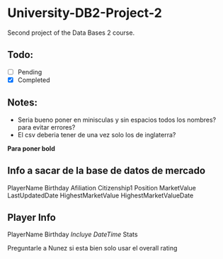 # University-DB2-Project-2
Second project of the Data Bases 2 course.

## Todo:

- [ ] Pending
- [x] Completed

## Notes:

- Seria bueno poner en minisculas y sin espacios todos los nombres? para evitar errores?
- El csv deberia tener de una vez solo los de inglaterra?

**Para poner bold** 


## Info a sacar de la base de datos de mercado
PlayerName
Birthday
Afiliation
Citizenship1
Position
MarketValue
LastUpdatedDate
HighestMarketValue
HighestMarketValueDate



## Player Info
PlayerName
Birthday *Incluye DateTime*
Stats

Preguntarle a Nunez si esta bien solo usar el overall rating
